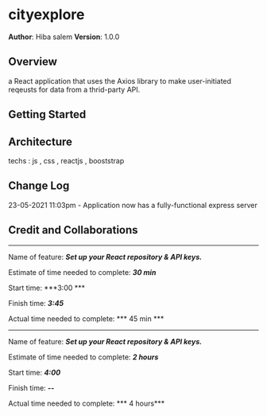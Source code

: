 # cityexplore

**Author**: Hiba salem
**Version**: 1.0.0 

## Overview
 a React application that uses the Axios library to make user-initiated reqeusts for data from a thrid-party API.

## Getting Started

## Architecture
techs : js , css , reactjs , booststrap 

## Change Log

23-05-2021 11:03pm - Application now has a fully-functional express server 

## Credit and Collaborations

- - - 

Name of feature: ***Set up your React repository & API keys.***

Estimate of time needed to complete: ***30 min*** 

Start time: ***3:00 ***

Finish time: ***3:45***

Actual time needed to complete: *** 45 min ***

- - - 

Name of feature: ***Set up your React repository & API keys.***

Estimate of time needed to complete: ***2 hours*** 

Start time: ***4:00***

Finish time: ***--***

Actual time needed to complete: *** 4 hours***